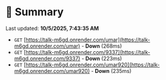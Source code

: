 # 📖 Summary
Last updated: **10/5/2025, 7:43:35 AM**

- `GET` [https://talk-m6gd.onrender.com/umar](https://talk-m6gd.onrender.com/umar) - **Down** (268ms)
- `GET` [https://talk-m6gd.onrender.com/9337](https://talk-m6gd.onrender.com/9337) - **Down** (223ms)
- `GET` [https://talk-m6gd.onrender.com/umar920](https://talk-m6gd.onrender.com/umar920) - **Down** (235ms)
